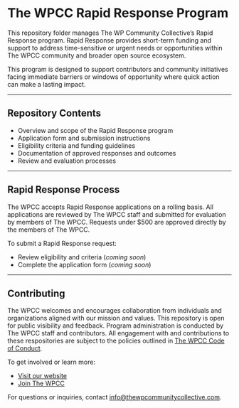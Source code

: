 # The WPCC Rapid Response Program

This repository folder manages The WP Community Collective’s Rapid Response program. Rapid Response provides short-term funding and support to address time-sensitive or urgent needs or opportunities within The WPCC community and broader open source ecosystem.

This program is designed to support contributors and community initiatives facing immediate barriers or windows of opportunity where quick action can make a lasting impact.

---

## Repository Contents

- Overview and scope of the Rapid Response program
- Application form and submission instructions
- Eligibility criteria and funding guidelines
- Documentation of approved responses and outcomes
- Review and evaluation processes

---

## Rapid Response Process

The WPCC accepts Rapid Response applications on a rolling basis. All applications are reviewed by The WPCC staff and submitted for evaluation by members of The WPCC. Requests under $500 are approved directly by the members of The WPCC.

To submit a Rapid Response request:

- Review eligibility and criteria  (_coming soon_)
- Complete the application form (_coming soon_)

---

## Contributing

The WPCC welcomes and encourages collaboration from individuals and organizations aligned with our mission and values. This repository is open for public visibility and feedback. Program administration is conducted by The WPCC staff and contributors. All engagement with and contributions to these respositories are subject to the policies outlined in [The WPCC Code of Conduct](https://www.thewpcommunitycollective.com/about/code-of-conduct/).

To get involved or learn more:

- [Visit our website](https://www.thewpcommunitycollective.com/)
- [Join The WPCC](https://www.thewpcommunitycollective.com/join/)

For questions or inquiries, contact [info@thewpcommunitycollective.com](mailto:info@thewpcommunitycollective.com).
